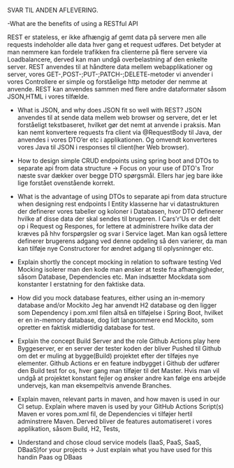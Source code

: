 SVAR TIL ANDEN AFLEVERING.

-What are the benefits of using a RESTful API

REST er stateless, er ikke afhængig af gemt data på servere men alle requests indeholder alle data hver gang et request udføres. Det betyder at man nemmere kan fordele trafikken fra clienterne på flere servere via Loadbalancere, derved kan man undgå overbelastning af den enkelte server.
REST  anvendes til at håndtere data mellem webapplikationer og server, vores GET-,POST-;PUT-;PATCH-;DELETE-metoder vi anvender i vores Controllere er simple og forståelige http metoder der nemme at anvende.
REST kan anvendes sammen med flere andre dataformater såsom JSON,HTML i vores tilfælde.


- What is JSON, and why does JSON fit so well with REST?
JSON anvendes til at sende data mellem web browser og servere, det er let forståeligt tekstbaseret, hvilket gør det nemt at anvende i praksis. Man kan nemt konvertere requests fra client via @RequestBody til Java, der anvendes i vores DTO’er etc i applikationen. Og omvendt konverteres vores Java til JSON i responses til client(her Web browser). 

- How to design simple CRUD endpoints using spring boot and DTOs to separate api from data structure  -> Focus on your use of DTO's
  Tror næste svar dækker over begge DTO spørgsmål. Ellers har jeg bare ikke lige forstået ovenstående korrekt.
-  What is the advantage of using DTOs to separate api from data structure when designing rest endpoints
I Entity klasserne har vi datastrukturen der definerer vores tabeller og koloner i Databasen, hvor DTO definerer hvilke af disse data der skal sendes til brugeren. I Cars'r'Us er det delt op i Request og Respones, for lettere at administrere hvilke data der kræves på hhv forspørgsler og svar i Service laget. Man kan også lettere definerer brugerens adgang ved denne opdeling så den varierer, da man kan tilføje nye Constructorer for ændret adgang til oplysninnger etc.

- Explain shortly the concept mocking in relation to software testing
Ved Mocking isolerer man den kode man ønsker at teste fra afhængigheder, såsom Database, Dependencies etc. Man indsætter Mockdata som konstanter I erstatning for den faktiske data.

- How did you mock database features, either using an in-memory database and/or Mockito
Jeg har anvendt H2 database og den ligger som Dependency i pom.xml filen altså en tilføjelse i Spring Boot, hvilket er en in-memory database, dog lidt langsommere end Mockito, som opretter en faktisk midlertidig database for test.
      

- Explain the concept Build Server and the role Github Actions play here
Byggeserver, er en server der tester koden der bliver Pushed til Github om det er muling at bygge(Build) projektet efter der tilføjes nye elementer. Github Actions er en feature indbygget i Github der udfører den Build test for os, hver gang man tilføjer til det Master. Hvis man vil undgå at projektet konstant fejler og ønsker andre kan følge ens arbejde undervejs, kan man eksempeltvis anvende Branches.

- Explain maven, relevant parts in maven, and how maven is used in our CI setup. Explain where maven is used by your GitHub Actions Script(s)
Maven er vores pom.xml fil, de Dependencies vi tilføjer hertil adminstrere Maven. Derved bliver de features automatiseret i vores applikation, såsom Build, H2, Tests,
  
-  Understand and chose cloud service models (IaaS, PaaS, SaaS, DBaaS)for your projects -> Just explain what you have used for this handin
  Paas og DBaas


